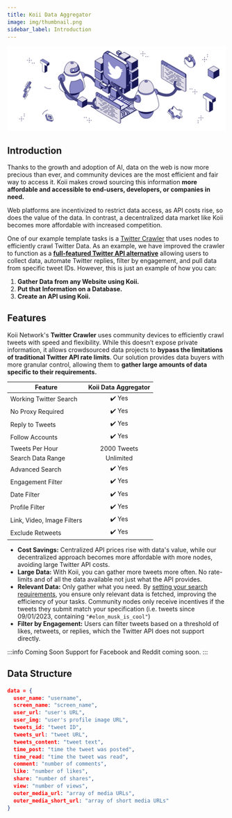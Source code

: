```yaml
---
title: Koii Data Aggregator
image: img/thumbnail.png
sidebar_label: Introduction
---
```


<!--
We are just the marketplace for people to do these tasks. Templates are only there to help on how to write these tasks. We can’t be the ones directly doing
Framing it so its less scary
So how the template 
Crawler example but mainly not 
1. How its executed
2. How to make it private (encrypt the payload)
3. Database 
4. Less warning 
5. Backlinks relevant sections that explain things 
-->
![banner](./img/twittercrawler.svg)

## **Introduction**

Thanks to the growth and adoption of AI, data on the web is now more precious than ever, and community devices are the most efficient and fair way to access it. Koii makes crowd sourcing this information **more affordable and accessible to end-users, developers, or companies in need.**

Web platforms are incentivized to restrict data access, as API costs rise, so does the value of the data. In contrast, a decentralized data market like Koii becomes more affordable with increased competition.

One of our example template tasks is a [Twitter Crawler](/quickstart/crawler/introduction) that uses nodes to efficiently crawl Twitter Data. As an example, we have improved the crawler to function as a [**full-featured Twitter API alternative**](https://github.com/somali0128/X-scraper) allowing users to collect data, automate Twitter replies, filter by engagement, and pull data from specific tweet IDs. However, this is just an example of how you can:

1. **Gather Data from any Website using Koii.**
2. **Put that Information on a Database.**
3. **Create an API using Koii.**

## **Features**

Koii Network's **Twitter Crawler** uses community devices to efficiently crawl tweets with speed and flexibility. While this doesn’t expose private information, it allows crowdsourced data projects to **bypass the limitations of traditional Twitter API rate limits**. Our solution provides data buyers with more granular control, allowing them to **gather large amounts of data specific to their requirements.**

| Feature                                           | Koii Data Aggregator |
|---------------------------------------------------|:--------------------:|
| Working Twitter Search                            | ✔️  Yes              |
| No Proxy Required                                 | ✔️  Yes              |
| Reply to Tweets                                   | ✔️  Yes              |
| Follow Accounts                                   | ✔️  Yes              |
| Tweets Per Hour                                   | 2000 Tweets          |
| Search Data Range                                 |  Unlimited           |
| Advanced Search                                   | ✔️  Yes              |
| Engagement Filter                                 | ✔️  Yes              |
| Date Filter                                       | ✔️  Yes              |
| Profile Filter                                    | ✔️  Yes              |
| Link, Video, Image Filters                        | ✔️  Yes              |
| Exclude Retweets                                  | ✔️  Yes              |


- **Cost Savings:** Centralized API prices rise with data's value, while our decentralized approach becomes more affordable with more nodes, avoiding large Twitter API costs.
- **Large Data:** With Koii, you can gather more tweets more often. No rate-limits and of all the data available not just what the API provides.
- **Relevant Data:** Only gather what you need. By [setting your search requirements](/tutorials/crawler/advancedsearch), you ensure only relevant data is fetched, improving the efficiency of your tasks. Community nodes only receive incentives if the tweets they submit match your specification (i.e. tweets since 09/01/2023, containing `"#elon_musk_is_cool"`)
- **Filter by Engagement:** Users can filter tweets based on a threshold of likes, retweets, or replies, which the Twitter API does not support directly.

:::info Coming Soon
Support for Facebook and Reddit coming soon.
:::

## **Data Structure**

```json
data = {
  user_name: "username",
  screen_name: "screen_name",
  user_url: "user's URL",
  user_img: "user's profile image URL",
  tweets_id: "tweet ID",
  tweets_url: "tweet URL",
  tweets_content: "tweet text",
  time_post: "time the tweet was posted",
  time_read: "time the tweet was read",
  comment: "number of comments",
  like: "number of likes",
  share: "number of shares",
  view: "number of views",
  outer_media_url: "array of media URLs",
  outer_media_short_url: "array of short media URLs"
}
```